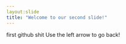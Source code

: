 ```yaml
---
layout:slide
title: "Welcome to our second slide!"
---
```

first github shit
Use the left arrow to go back!
